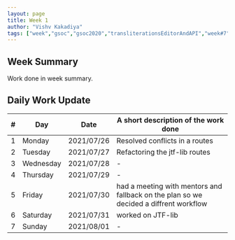 ```yaml
---
layout: page
title: Week 1
author: "Vishv Kakadiya"
tags: ["week","gsoc","gsoc2020","transliterationsEditorAndAPI","week#7","eval#2"]
---
```


## Week Summary

 
Work done in week summary.

## Daily Work Update

|\#|Day|Date|A short description of the work done|  
|---	|---	|---	|---	|  
|1   	| Monday 	|   2021/07/26	| Resolved conflicts in a routes |  
|2   	| Tuesday  	|   2021/07/27	| Refactoring the jtf-lib routes	|  
|3   	| Wednesday  	|  2021/07/28 	| - |  
|4   	| Thursday  	|   2021/07/29	| - |  
|5   	| Friday  	|   2021/07/30	| had a meeting with mentors and fallback on the plan so we decided a diffrent workflow |  
|6   	| Saturday  	|   2021/07/31	| worked on JTF-lib	|  
|7   	| Sunday  	|   2021/08/01	| - |  
